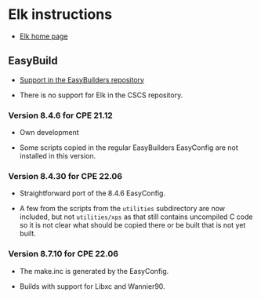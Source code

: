 # Elk instructions

  * [Elk home page](https://elk.sourceforge.io/)
  

## EasyBuild
  
  * [Support in the EasyBuilders repository](https://github.com/easybuilders/easybuild-easyconfigs/tree/develop/easybuild/easyconfigs/e/Elk)
  
  * There is no support for Elk in the CSCS repository.
  
  
### Version 8.4.6 for CPE 21.12

  * Own development
  
  * Some scripts copied in the regular EasyBuilders EasyConfig are not installed
    in this version.
    
### Version 8.4.30 for CPE 22.06

  * Straightforward port of the 8.4.6 EasyConfig.
  
  * A few from the scripts from the `utilities` subdirectory are now included,
    but not `utilities/xps` as that still contains uncompiled C code so it is
    not clear what should be copied there or be built that is not yet built.

### Version 8.7.10 for CPE 22.06

  * The make.inc is generated by the EasyConfig.

  * Builds with support for Libxc and Wannier90.
